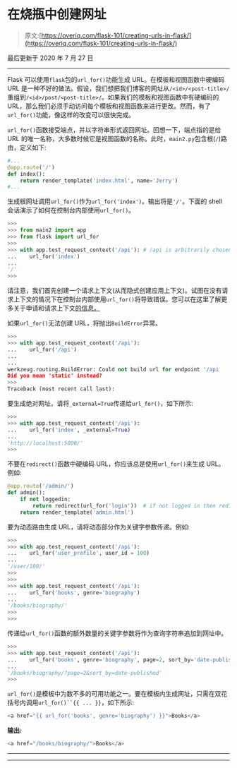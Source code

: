 # 在烧瓶中创建网址

> 原文:[https://overiq.com/flask-101/creating-urls-in-flask/](https://overiq.com/flask-101/creating-urls-in-flask/)

最后更新于 2020 年 7 月 27 日

* * *

Flask 可以使用`flask`包的`url_for()`功能生成 URL。在模板和视图函数中硬编码 URL 是一种不好的做法。假设，我们想把我们博客的网址从`/<id>/<post-title>/`重组到`/<id>/post/<post-title>/`。如果我们的模板和视图函数中有硬编码的 URL，那么我们必须手动访问每个模板和视图函数来进行更改。然而，有了`url_for()`功能，像这样的改变可以很快完成。

`url_for()`函数接受端点，并以字符串形式返回网址。回想一下，端点指的是给 URL 的唯一名称，大多数时候它是视图函数的名称。此时，`main2.py`包含根(`/`)路由，定义如下:

```py
#...
@app.route('/')
def index():        
    return render_template('index.html', name='Jerry')
#...

```

生成根网址调用`url_for()`作为`url_for('index')`。输出将是`'/'`。下面的 shell 会话演示了如何在控制台内部使用`url_for()`。

```py
>>>
>>> from main2 import app
>>> from flask import url_for
>>>
>>> with app.test_request_context('/api'): # /api is arbitrarily chosen
...    url_for('index')
...
'/'
>>>

```

请注意，我们首先创建一个请求上下文(从而隐式创建应用上下文)。试图在没有请求上下文的情况下在控制台内部使用`url_for()`将导致错误。您可以在这里了解更多关于申请和请求上下文[的信息。](/flask-101/contexts-in-flask/)

如果`url_for()`无法创建 URL，将抛出`BuildError`异常。

```py
>>>
>>> with app.test_request_context('/api'):
...    url_for('/api')
...
...  
werkzeug.routing.BuildError: Could not build url for endpoint '/api
Did you mean 'static' instead?
>>>
Traceback (most recent call last):

```

要生成绝对网址，请将`_external=True`传递给`url_for()`，如下所示:

```py
>>>
>>> with app.test_request_context('/api'):
...    url_for('index', _external=True)
...
'http://localhost:5000/'
>>>

```

不要在`redirect()`函数中硬编码 URL，你应该总是使用`url_for()`来生成 URL。例如:

```py
@app.route('/admin/')
def admin():
    if not loggedin:
        return redirect(url_for('login'))  # if not logged in then redirect the user to the login page
    return render_template('admin.html')

```

要为动态路由生成 URL，请将动态部分作为关键字参数传递。例如:

```py
>>>
>>> with app.test_request_context('/api'):
...    url_for('user_profile', user_id = 100)
...
'/user/100/'
>>>
>>>
>>> with app.test_request_context('/api'): 
...    url_for('books', genre='biography')
...
'/books/biography/'
>>>
>>>

```

传递给`url_for()`函数的额外数量的关键字参数将作为查询字符串追加到网址中。

```py
>>>
>>> with app.test_request_context('/api'):
...    url_for('books', genre='biography', page=2, sort_by='date-published')
...
'/books/biography/?page=2&sort_by=date-published'
>>>

```

`url_for()`是模板中为数不多的可用功能之一。要在模板内生成网址，只需在双花括号内调用`url_for()``{{ ... }}`，如下所示:

```py
<a href="{{ url_for('books', genre='biography') }}">Books</a>

```

**输出:**

```py
<a href="/books/biography/">Books</a>

```

* * *

* * *